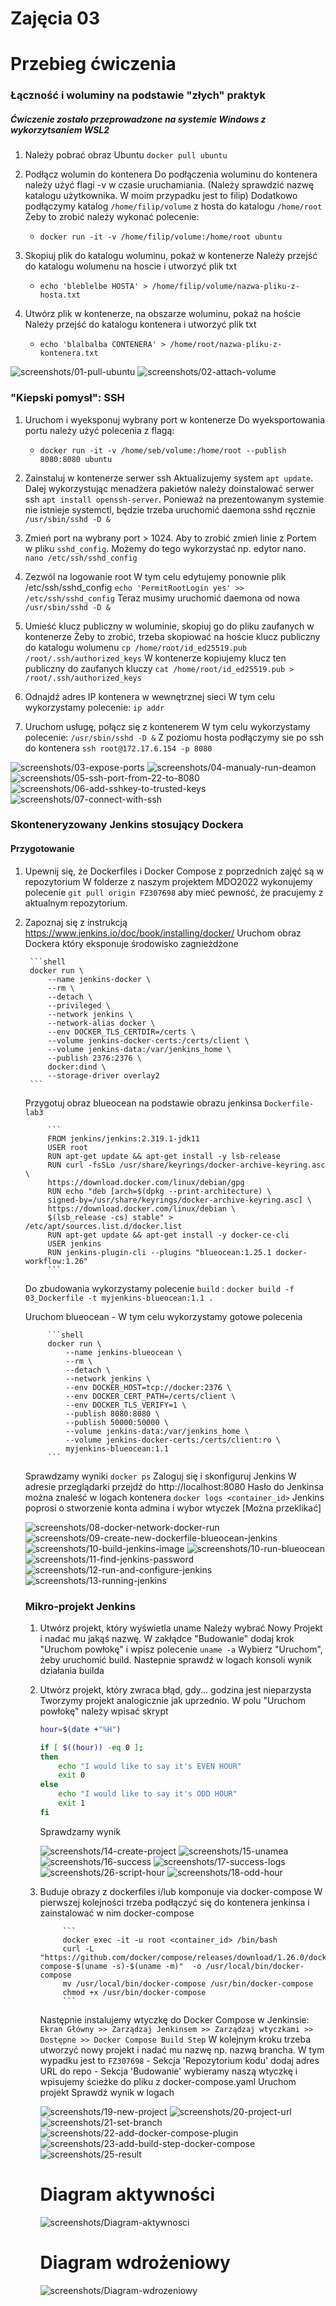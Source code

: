 # Zajęcia 03

# Przebieg ćwiczenia
### Łączność i woluminy na podstawie "złych" praktyk
##### Ćwiczenie zostało przeprowadzone na systemie Windows z wykorzytsaniem WSL2
1. Należy pobrać obraz Ubuntu   `docker pull ubuntu`
2. Podłącz wolumin do kontenera 
    Do podłączenia woluminu do kontenera należy użyć flagi -v w czasie uruchamiania. (Należy sprawdzić nazwę katalogu użytkownika. W moim przypadku jest to filip)
    Dodatkowo podłączymy katalog `/home/filip/volume` z hosta do katalogu `/home/root` 
    Żeby to zrobić należy wykonać polecenie: 
    
    - `docker run -it -v /home/filip/volume:/home/root ubuntu`
    
3. Skopiuj plik do katalogu woluminu, pokaż w kontenerze 
    Należy przejść do katalogu wolumenu na hoscie i utworzyć plik txt 
    
    - `echo 'bleblelbe HOSTA' > /home/filip/volume/nazwa-pliku-z-hosta.txt`
    
4. Utwórz plik w kontenerze, na obszarze woluminu, pokaż na hoście
   Należy przejść do katalogu kontenera i utworzyć plik txt 
   
   - `echo 'blalbalba CONTENERA' > /home/root/nazwa-pliku-z-kontenera.txt`

![screenshots/01-pull-ubuntu](screenshots/01-pull-ubuntu.png)
![screenshots/02-attach-volume](screenshots/02-attach-volume.png)

### "Kiepski pomysł": SSH
1. Uruchom i wyeksponuj wybrany port w kontenerze
    Do wyeksportowania portu należy użyć polecenia z flagą: 
    - `docker run -it -v /home/seb/volume:/home/root --publish 8080:8080 ubuntu`

2. Zainstaluj w kontenerze serwer ssh
    Aktualizujemy system `apt update`. Dalej wykorzystując menadżera pakietów należy doinstalować serwer ssh `apt install openssh-server`.
    Ponieważ na prezentowanym systemie nie istnieje systemctl, będzie trzeba uruchomić daemona sshd ręcznie  `/usr/sbin/sshd -D &`
    
3. Zmień port na wybrany port > 1024. Aby to zrobić zmień linie z Portem w pliku `sshd_config`. Możemy do tego wykorzystać np. edytor nano. `nano /etc/ssh/sshd_config`
5. Zezwól na logowanie root
    W tym celu edytujemy ponownie plik /etc/ssh/sshd_config `echo 'PermitRootLogin yes' >> /etc/ssh/sshd_config`
    Teraz musimy uruchomić daemona od nowa `/usr/sbin/sshd -D &`
5. Umieść klucz publiczny w woluminie, skopiuj go do pliku zaufanych w kontenerze
    Żeby to zrobić, trzeba skopiować na hoście klucz publiczny do katalogu wolumenu `cp /home/root/id_ed25519.pub /root/.ssh/authorized_keys`
    W kontenerze kopiujemy klucz ten publiczny do zaufanych kluczy `cat /home/root/id_ed25519.pub > /root/.ssh/authorized_keys`
6. Odnajdź adres IP kontenera w wewnętrznej sieci 
    W tym celu wykorzystamy polecenie: `ip addr`
        
7. Uruchom usługę, połącz się z kontenerem
    W tym celu wykorzystamy polecenie: `/usr/sbin/sshd -D &`
    Z poziomu hosta podłączymy sie po ssh do kontenera `ssh root@172.17.6.154 -p 8080`

![screenshots/03-expose-ports](screenshots/03-expose-ports.png)
![screenshots/04-manualy-run-deamon](screenshots/04-manualy-run-deamon.png)
![screenshots/05-ssh-port-from-22-to-8080](screenshots/05-ssh-port-from-22-to-8080.png)
![screenshots/06-add-sshkey-to-trusted-keys](screenshots/06-add-sshkey-to-trusted-keys.png)
![screenshots/07-connect-with-ssh](screenshots/07-connect-with-ssh.png)

### Skonteneryzowany Jenkins stosujący Dockera
#### Przygotowanie
1. Upewnij się, że Dockerfiles i Docker Compose z poprzednich zajęć są w repozytorium
    W folderze z naszym projektem MDO2022 wykonujemy polecenie `git pull origin FZ307698` aby mieć pewność, że pracujemy z aktualnym repozytorium.

2. Zapoznaj się z instrukcją https://www.jenkins.io/doc/book/installing/docker/
    Uruchom obraz Dockera który eksponuje środowisko zagnieżdżone
    
        ```shell
        docker run \
            --name jenkins-docker \
            --rm \
            --detach \
            --privileged \
            --network jenkins \
            --network-alias docker \
            --env DOCKER_TLS_CERTDIR=/certs \
            --volume jenkins-docker-certs:/certs/client \
            --volume jenkins-data:/var/jenkins_home \
            --publish 2376:2376 \
            docker:dind \
            --storage-driver overlay2
        ```
    Przygotuj obraz blueocean na podstawie obrazu jenkinsa `Dockerfile-lab3`
        
            ```
            FROM jenkins/jenkins:2.319.1-jdk11
            USER root
            RUN apt-get update && apt-get install -y lsb-release
            RUN curl -fsSLo /usr/share/keyrings/docker-archive-keyring.asc \
            https://download.docker.com/linux/debian/gpg
            RUN echo "deb [arch=$(dpkg --print-architecture) \
            signed-by=/usr/share/keyrings/docker-archive-keyring.asc] \
            https://download.docker.com/linux/debian \
            $(lsb_release -cs) stable" > /etc/apt/sources.list.d/docker.list
            RUN apt-get update && apt-get install -y docker-ce-cli
            USER jenkins
            RUN jenkins-plugin-cli --plugins "blueocean:1.25.1 docker-workflow:1.26"
            ```
            
    Do zbudowania wykorzystamy polecenie `build` : `docker build -f 03_Dockerfile -t myjenkins-blueocean:1.1 .`
        
    Uruchom blueocean - W tym celu wykorzystamy gotowe polecenia
        
            ```shell
            docker run \
                --name jenkins-blueocean \
                --rm \
                --detach \
                --network jenkins \
                --env DOCKER_HOST=tcp://docker:2376 \
                --env DOCKER_CERT_PATH=/certs/client \
                --env DOCKER_TLS_VERIFY=1 \
                --publish 8080:8080 \
                --publish 50000:50000 \
                --volume jenkins-data:/var/jenkins_home \
                --volume jenkins-docker-certs:/certs/client:ro \
                myjenkins-blueocean:1.1
            ```
    Sprawdzamy wyniki `docker ps`
    Zaloguj się i skonfiguruj Jenkins 
    W adresie przeglądarki przejdź do http://localhost:8080 
        Hasło do Jenkinsa można znaleść w logach kontenera `docker logs <container_id>`
        Jenkins poprosi o stworzenie konta admina i wybor wtyczek [Można przeklikać]
    
    ![screenshots/08-docker-network-docker-run](screenshots/08-docker-network-docker-run.png)
    ![screenshots/09-create-new-dockerfile-blueocean-jenkins](screenshots/09-create-new-dockerfile-blueocean-jenkins.png)
    ![screenshots/10-build-jenkins-image](screenshots/10-build-jenkins-image.png)
    ![screenshots/10-run-blueocean](screenshots/10-run-blueocean.png)
    ![screenshots/11-find-jenkins-password](screenshots/11-find-jenkins-password.png)
    ![screenshots/12-run-and-configure-jenkins](screenshots/12-run-and-configure-jenkins.png)
    ![screenshots/13-running-jenkins](screenshots/13-running-jenkins.png)
    
    ### Mikro-projekt Jenkins

    1. Utwórz projekt, który wyświetla uname
        Należy wybrać Nowy Projekt i nadać mu jakąś nazwę. W zakłądce "Budowanie" dodaj krok "Uruchom powłokę" i wpisz polecenie  `uname -a`
        Wybierz "Uruchom", żeby uruchomić build. Nastepnie sprawdź w logach konsoli wynik działania builda 
        
    2. Utwórz projekt, który zwraca błąd, gdy... godzina jest nieparzysta 
        Tworzymy projekt analogicznie jak uprzednio. W polu "Uruchom powłokę" należy wpisać skrypt 

        ```bash
        hour=$(date +"%H")

        if [ $((hour)) -eq 0 ]; 
        then
            echo "I would like to say it's EVEN HOUR"
            exit 0
        else
            echo "I would like to say it's ODD HOUR"
            exit 1
        fi
        ```
        Sprawdzamy wynik
        
        ![screenshots/14-create-project](screenshots/14-create-project.png)
        ![screenshots/15-unamea](screenshots/15-unamea.png)
        ![screenshots/16-success](screenshots/16-success.png)
        ![screenshots/17-success-logs](screenshots/17-success-logs.png)
        ![screenshots/26-script-hour](screenshots/26-script-hour.png)
        ![screenshots/18-odd-hour](screenshots/18-odd-hour.png)
        
    3. Buduje obrazy z dockerfiles i/lub komponuje via docker-compose
        W pierwszej kolejności trzeba podłączyć się do kontenera jenkinsa i zainstalować w nim docker-compose
        
                ```
                docker exec -it -u root <container_id> /bin/bash
                curl -L "https://github.com/docker/compose/releases/download/1.26.0/docker-compose-$(uname -s)-$(uname -m)"  -o /usr/local/bin/docker-compose
                mv /usr/local/bin/docker-compose /usr/bin/docker-compose
                chmod +x /usr/bin/docker-compose
                ```
                
        Następnie instalujemy wtyczkę do Docker Compose w Jenkinsie:
        `Ekran Główny >> Zarządzaj Jenkinsem >> Zarządzaj wtyczkami >> Dostępne >> Docker Compose Build Step`
        W kolejnym kroku trzeba utworzyć nowy projekt i nadać mu nazwę np. nazwą brancha. W tym wypadku jest to `FZ307698`
            - Sekcja 'Repozytorium kodu' dodaj adres URL do repo 
            - Sekcja 'Budowanie' wybieramy naszą wtyczkę i wpisujemy ścieżke do pliku z docker-compose.yaml 
        Uruchom projekt
        Sprawdź wynik w logach
        
        ![screenshots/19-new-project](screenshots/19-new-project.png)
        ![screenshots/20-project-url](screenshots/20-project-url.png)
        ![screenshots/21-set-branch](screenshots/21-set-branch.png)
        ![screenshots/22-add-docker-compose-plugin](screenshots/22-add-docker-compose-plugin.png)
        ![screenshots/23-add-build-step-docker-compose](screenshots/23-add-build-step-docker-compose.png)
        ![screenshots/25-result](screenshots/25-result.png)

        # Diagram aktywności

        ![screenshots/Diagram-aktywnosci](screenshots/Diagram-aktywnosci.png)

        # Diagram wdrożeniowy

        ![screenshots/Diagram-wdrozeniowy](screenshots/Diagram-wdrozeniowy.png)